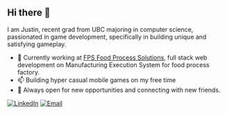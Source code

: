 ## Hi there 👋

I am Justin, recent grad from UBC majoring in computer science, passionated in game development, specifically in building unique and satisfying gameplay.

- 🔭 Currently working at [FPS Food Process Solutions](https://www.fpscorp.ca), full stack web development on Manufacturing Execution System for food process factory.
- 📫 Building hyper casual mobile games on my free time
- 🙌 Always open for new opportunities and connecting with new friends.


[<img src="https://img.icons8.com/ios-filled/30/ffffff/linkedin.png" alt="LinkedIn" />](https://www.linkedin.com/in/contactjustinli)
[<img src="https://img.icons8.com/ios-filled/30/ffffff/new-post.png" alt="Email" />](mailto:contactJustinLi@gmail.com)

